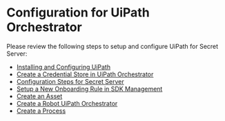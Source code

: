 [title]: # (Configuration)
[tags]: # (introduction)
[priority]: # (200)
# Configuration for UiPath Orchestrator

Please review the following steps to setup and configure UiPath for Secret Server:

* [Installing and Configuring UiPath](setup-uipath-steps.md)
* [Create a Credential Store in UiPath Orchestrator](create-credential-store-uipath.md)
* [Configuration Steps for Secret Server](config-steps-ss.md)
* [Setup a New Onboarding Rule in SDK Management](setup-onboarding-rule-sdk.md)
* [Create an Asset](create-an-asset.md)
* [Create a Robot UiPath Orchestrator](create-an-asset.md)
* [Create a Process](create-process.md)